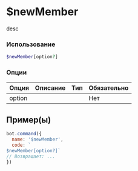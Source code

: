 # $newMember
desc
### Использование
```php
$newMember[option?]
```

### Опции

| Опция | Описание | Тип | Обязательно |
|--------|-------------|------|----------|
| option |  |  | Нет |  
## Пример(ы)

```javascript
bot.command({
  name: '$newMember',
  code: `
$newMember[option?]`
// Возвращает: ...
})
```